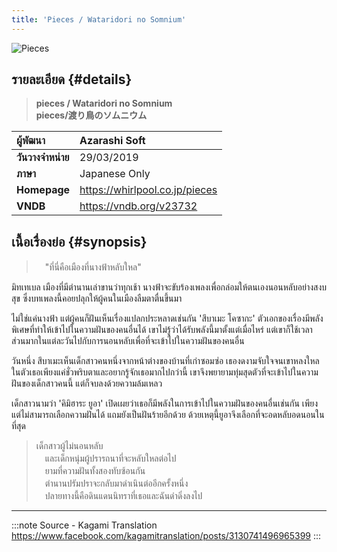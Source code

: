 ```yaml
---
title: 'Pieces / Wataridori no Somnium'
---
```


![Pieces](https://res.cloudinary.com/kagamiweb/image/upload/v1631554033/visualnovel/preview/pieces.jpg)

## รายละเอียด {#details}

> **pieces / Wataridori no Somnium**  
> **pieces/渡り鳥のソムニウム**

| ผู้พัฒนา | Azarashi Soft |
| :---- | :---- |
| **วันวางจำหน่าย** | 29/03/2019 |
| **ภาษา** | Japanese Only |
| **Homepage** | https://whirlpool.co.jp/pieces |
| **VNDB** | https://vndb.org/v23732 |

## เนื้อเรื่องย่อ {#synopsis}

>　"ที่นี่คือเมืองที่นางฟ้าหลับใหล"

มิทเทเบล เมืองที่มีตำนานเล่าขานว่าทุกเช้า นางฟ้าจะขับร้องเพลงเพื่อกล่อมให้ตนเองนอนหลับอย่างสงบสุข ซึ่งบทเพลงนี้คอยปลุกให้ผู้คนในเมืองลืมตาตื่นขึ้นมา 

ไม่ใช่แค่นางฟ้า แต่ผู้คนก็ฝันเห็นเรื่องแปลกประหลาดเช่นกัน 'สึบาเมะ โคซากะ' ตัวเอกของเรื่องมีพลังพิเศษที่ทำให้เข้าไปในความฝันของคนอื่นได้ เขาไม่รู้ว่าได้รับพลังนี้มาตั้งแต่เมื่อไหร่ แต่เขาก็ใช้เวลาส่วนมากในแต่ละวันไปกับการนอนหลับเพื่อที่จะเข้าไปในความฝันของคนอื่น

วันหนึ่ง สึบาเมะเห็นเด็กสาวคนหนึ่งจากหน้าต่างของบ้านที่เก่าซอมซ่อ เธองดงามจับใจจนเขาหลงใหลในตัวเธอเพียงแค่ชั่วพริบตาและอยากรู้จักเธอมากไปกว่านี้ เขาจึงพยายามทุ่มสุดตัวที่จะเข้าไปในความฝันของเด็กสาวคนนี้ แต่ก็จบลงด้วยความล้มเหลว

เด็กสาวนามว่า 'คิมิฮาระ ยูอา' เปิดเผยว่าเธอก็มีพลังในการเข้าไปในความฝันของคนอื่นเช่นกัน เพียงแต่ไม่สามารถเลือกความฝันได้ แถมยังเป็นฝันร้ายอีกด้วย ด้วยเหตุนี้ยูอาจึงเลือกที่จะอดหลับอดนอนในที่สุด

> เด็กสาวผู้ไม่นอนหลับ  
>　และเด็กหนุ่มผู้ปรารถนาที่จะหลับใหลต่อไป  
>　ยามที่ความฝันทั้งสองทับซ้อนกัน   
>　ตำนานปรัมปราจะกลับมาดำเนินต่ออีกครั้งหนึ่ง  
>　ปลายทางนี้คือดินแดนนิทราที่เธอและฉันดำดิ่งลงไป

---
:::note Source - Kagami Translation
https://www.facebook.com/kagamitranslation/posts/3130741496965399
:::